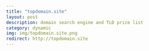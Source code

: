 ```yaml
---
title: "topdomain.site"
layout: post
description: domain search engine and TLD price list
category: dynamic
img: img/topdomain.site.png
redirect: http://topdomain.site
---
```


